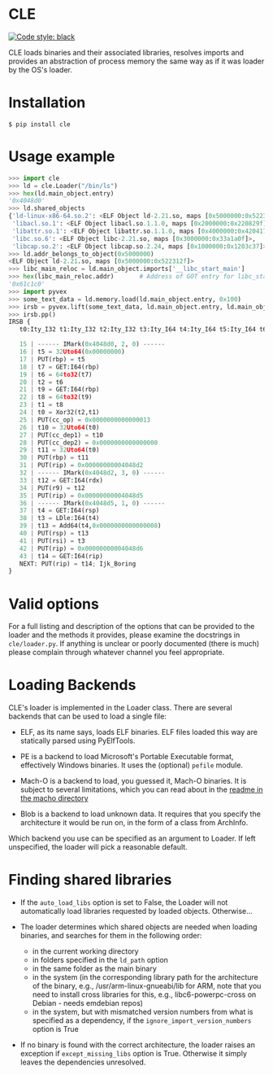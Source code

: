 CLE
===
[![Code style: black](https://img.shields.io/badge/code%20style-black-000000.svg)](https://github.com/psf/black)

CLE loads binaries and their associated libraries, resolves imports and
provides an abstraction of process memory the same way as if it was loader by
the OS's loader.

# Installation

`$ pip install cle`

# Usage example

```python
>>> import cle
>>> ld = cle.Loader("/bin/ls")
>>> hex(ld.main_object.entry)
'0x4048d0'
>>> ld.shared_objects
{'ld-linux-x86-64.so.2': <ELF Object ld-2.21.so, maps [0x5000000:0x522312f]>,
 'libacl.so.1': <ELF Object libacl.so.1.1.0, maps [0x2000000:0x220829f]>,
 'libattr.so.1': <ELF Object libattr.so.1.1.0, maps [0x4000000:0x4204177]>,
 'libc.so.6': <ELF Object libc-2.21.so, maps [0x3000000:0x33a1a0f]>,
 'libcap.so.2': <ELF Object libcap.so.2.24, maps [0x1000000:0x1203c37]>}
>>> ld.addr_belongs_to_object(0x5000000)
<ELF Object ld-2.21.so, maps [0x5000000:0x522312f]>
>>> libc_main_reloc = ld.main_object.imports['__libc_start_main']
>>> hex(libc_main_reloc.addr)       # Address of GOT entry for libc_start_main
'0x61c1c0'
>>> import pyvex
>>> some_text_data = ld.memory.load(ld.main_object.entry, 0x100)
>>> irsb = pyvex.lift(some_text_data, ld.main_object.entry, ld.main_object.arch)
>>> irsb.pp()
IRSB {
   t0:Ity_I32 t1:Ity_I32 t2:Ity_I32 t3:Ity_I64 t4:Ity_I64 t5:Ity_I64 t6:Ity_I32 t7:Ity_I64 t8:Ity_I32 t9:Ity_I64 t10:Ity_I64 t11:Ity_I64 t12:Ity_I64 t13:Ity_I64 t14:Ity_I64

   15 | ------ IMark(0x4048d0, 2, 0) ------
   16 | t5 = 32Uto64(0x00000000)
   17 | PUT(rbp) = t5
   18 | t7 = GET:I64(rbp)
   19 | t6 = 64to32(t7)
   20 | t2 = t6
   21 | t9 = GET:I64(rbp)
   22 | t8 = 64to32(t9)
   23 | t1 = t8
   24 | t0 = Xor32(t2,t1)
   25 | PUT(cc_op) = 0x0000000000000013
   26 | t10 = 32Uto64(t0)
   27 | PUT(cc_dep1) = t10
   28 | PUT(cc_dep2) = 0x0000000000000000
   29 | t11 = 32Uto64(t0)
   30 | PUT(rbp) = t11
   31 | PUT(rip) = 0x00000000004048d2
   32 | ------ IMark(0x4048d2, 3, 0) ------
   33 | t12 = GET:I64(rdx)
   34 | PUT(r9) = t12
   35 | PUT(rip) = 0x00000000004048d5
   36 | ------ IMark(0x4048d5, 1, 0) ------
   37 | t4 = GET:I64(rsp)
   38 | t3 = LDle:I64(t4)
   39 | t13 = Add64(t4,0x0000000000000008)
   40 | PUT(rsp) = t13
   41 | PUT(rsi) = t3
   42 | PUT(rip) = 0x00000000004048d6
   43 | t14 = GET:I64(rip)
   NEXT: PUT(rip) = t14; Ijk_Boring
}
```

# Valid options

For a full listing and description of the options that can be provided to the
loader and the methods it provides, please examine the docstrings in
`cle/loader.py`. If anything is unclear or poorly documented (there is much)
please complain through whatever channel you feel appropriate.

# Loading Backends

CLE's loader is implemented in the Loader class.
There are several backends that can be used to load a single file:

  - ELF, as its name says, loads ELF binaries. ELF files loaded this way are
    statically parsed using PyElfTools.

  - PE is a backend to load Microsoft's Portable Executable format,
    effectively Windows binaries. It uses the (optional) `pefile` module.

  - Mach-O is a backend to load, you guessed it, Mach-O binaries. It is
    subject to several limitations, which you can read about in the
    [readme in the macho directory](backends/macho/README.md)

  - Blob is a backend to load unknown data. It requires that you specify
    the architecture it would be run on, in the form of a class from
    ArchInfo.

Which backend you use can be specified as an argument to Loader. If left
unspecified, the loader will pick a reasonable default.

# Finding shared libraries

- If the `auto_load_libs` option is set to False, the Loader will not
  automatically load libraries requested by loaded objects. Otherwise...
- The loader determines which shared objects are needed when loading
  binaries, and searches for them in the following order:
    - in the current working directory
    - in folders specified in the `ld_path` option
    - in the same folder as the main binary
    - in the system (in the corresponding library path for the architecture
      of the binary, e.g., /usr/arm-linux-gnueabi/lib for ARM, note that
      you need to install cross libraries for this, e.g.,
      libc6-powerpc-cross on Debian - needs emdebian repos)
    - in the system, but with mismatched version numbers from what is specified
      as a dependency, if the `ignore_import_version_numbers` option is True

- If no binary is found with the correct architecture, the loader raises an
  exception if `except_missing_libs` option is True. Otherwise it simply
  leaves the dependencies unresolved.
